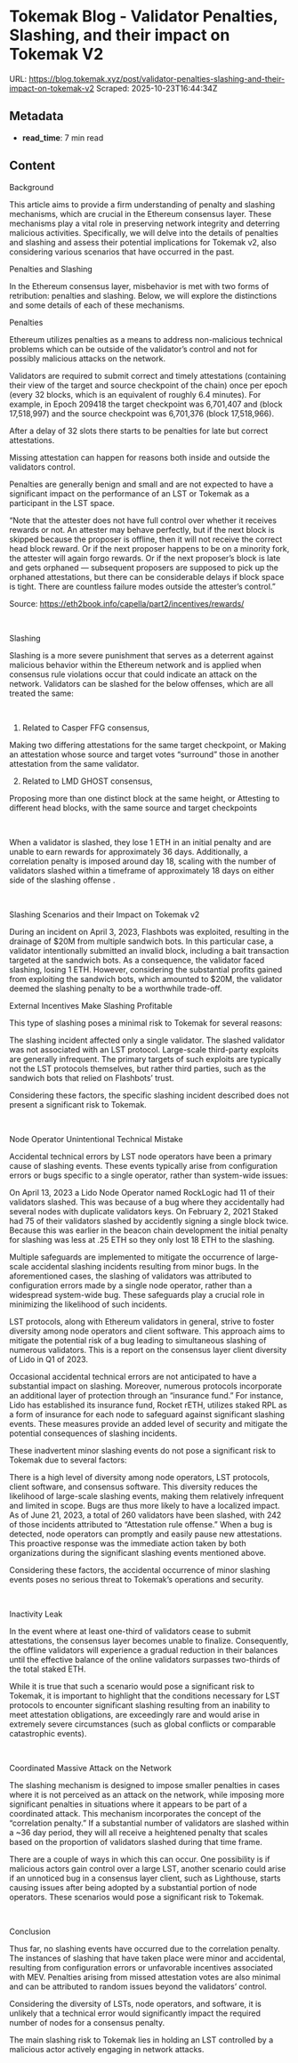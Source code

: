 # Tokemak Blog - Validator Penalties, Slashing, and their impact on Tokemak V2

URL: https://blog.tokemak.xyz/post/validator-penalties-slashing-and-their-impact-on-tokemak-v2
Scraped: 2025-10-23T16:44:34Z

## Metadata

- **read_time**: 7 min read

## Content

Background

This article aims to provide a firm understanding of penalty and slashing mechanisms, which are crucial in the Ethereum consensus layer. These mechanisms play a vital role in preserving network integrity and deterring malicious activities. Specifically, we will delve into the details of penalties and slashing and assess their potential implications for Tokemak v2, also considering various scenarios that have occurred in the past.

Penalties and Slashing

In the Ethereum consensus layer, misbehavior is met with two forms of retribution: penalties and slashing. Below, we will explore the distinctions and some details of each of these mechanisms.

Penalties

Ethereum utilizes penalties as a means to address non-malicious technical problems which can be outside of the validator’s control and not for possibly malicious attacks on the network.

Validators are required to submit correct and timely attestations (containing their view of the target and source checkpoint of the chain) once per epoch (every 32 blocks, which is an equivalent of roughly 6.4 minutes). For example, in Epoch 209418 the target checkpoint was 6,701,407 and (block 17,518,997) and the source checkpoint was 6,701,376 (block 17,518,966).

After a delay of 32 slots there starts to be penalties for late but correct attestations.

Missing attestation can happen for reasons both inside and outside the validators control.

Penalties are generally benign and small and are not expected to have a significant impact on the performance of an LST or Tokemak as a participant in the LST space.

“Note that the attester does not have full control over whether it receives rewards or not. An attester may behave perfectly, but if the next block is skipped because the proposer is offline, then it will not receive the correct head block reward. Or if the next proposer happens to be on a minority fork, the attester will again forgo rewards. Or if the next proposer’s block is late and gets orphaned — subsequent proposers are supposed to pick up the orphaned attestations, but there can be considerable delays if block space is tight. There are countless failure modes outside the attester’s control.”

Source: https://eth2book.info/capella/part2/incentives/rewards/

‍

Slashing

Slashing is a more severe punishment that serves as a deterrent against malicious behavior within the Ethereum network and is applied when consensus rule violations occur that could indicate an attack on the network. Validators can be slashed for the below offenses, which are all treated the same:

‍

1. Related to Casper FFG consensus,

Making two differing attestations for the same target checkpoint, or
Making an attestation whose source and target votes “surround” those in another attestation from the same validator.

2. Related to LMD GHOST consensus,

Proposing more than one distinct block at the same height, or
Attesting to different head blocks, with the same source and target checkpoints

‍

When a validator is slashed, they lose 1 ETH in an initial penalty and are unable to earn rewards for approximately 36 days. Additionally, a correlation penalty is imposed around day 18, scaling with the number of validators slashed within a timeframe of approximately 18 days on either side of the slashing offense .

‍

Slashing Scenarios and their Impact on Tokemak v2

During an incident on April 3, 2023, Flashbots was exploited, resulting in the drainage of $20M from multiple sandwich bots. In this particular case, a validator intentionally submitted an invalid block, including a bait transaction targeted at the sandwich bots. As a consequence, the validator faced slashing, losing 1 ETH. However, considering the substantial profits gained from exploiting the sandwich bots, which amounted to $20M, the validator deemed the slashing penalty to be a worthwhile trade-off.

External Incentives Make Slashing Profitable

This type of slashing poses a minimal risk to Tokemak for several reasons:

The slashing incident affected only a single validator.
The slashed validator was not associated with an LST protocol.
Large-scale third-party exploits are generally infrequent.
The primary targets of such exploits are typically not the LST protocols themselves, but rather third parties, such as the sandwich bots that relied on Flashbots’ trust.

Considering these factors, the specific slashing incident described does not present a significant risk to Tokemak.

‍

Node Operator Unintentional Technical Mistake

Accidental technical errors by LST node operators have been a primary cause of slashing events. These events typically arise from configuration errors or bugs specific to a single operator, rather than system-wide issues:

On April 13, 2023 a Lido Node Operator named RockLogic had 11 of their validators slashed. This was because of a bug where they accidentally had several nodes with duplicate validators keys.
On February 2, 2021 Staked had 75 of their validators slashed by accidently signing a single block twice. Because this was earlier in the beacon chain development the initial penalty for slashing was less at .25 ETH so they only lost 18 ETH to the slashing.

Multiple safeguards are implemented to mitigate the occurrence of large-scale accidental slashing incidents resulting from minor bugs. In the aforementioned cases, the slashing of validators was attributed to configuration errors made by a single node operator, rather than a widespread system-wide bug. These safeguards play a crucial role in minimizing the likelihood of such incidents.

LST protocols, along with Ethereum validators in general, strive to foster diversity among node operators and client software. This approach aims to mitigate the potential risk of a bug leading to simultaneous slashing of numerous validators. This is a report on the consensus layer client diversity of Lido in Q1 of 2023.

Occasional accidental technical errors are not anticipated to have a substantial impact on slashing. Moreover, numerous protocols incorporate an additional layer of protection through an “insurance fund.” For instance, Lido has established its insurance fund, Rocket rETH, utilizes staked RPL as a form of insurance for each node to safeguard against significant slashing events. These measures provide an added level of security and mitigate the potential consequences of slashing incidents.

These inadvertent minor slashing events do not pose a significant risk to Tokemak due to several factors:

There is a high level of diversity among node operators, LST protocols, client software, and consensus software. This diversity reduces the likelihood of large-scale slashing events, making them relatively infrequent and limited in scope. Bugs are thus more likely to have a localized impact.
As of June 21, 2023, a total of 260 validators have been slashed, with 242 of those incidents attributed to “Attestation rule offense.” When a bug is detected, node operators can promptly and easily pause new attestations. This proactive response was the immediate action taken by both organizations during the significant slashing events mentioned above.

Considering these factors, the accidental occurrence of minor slashing events poses no serious threat to Tokemak’s operations and security.

‍

Inactivity Leak

In the event where at least one-third of validators cease to submit attestations, the consensus layer becomes unable to finalize. Consequently, the offline validators will experience a gradual reduction in their balances until the effective balance of the online validators surpasses two-thirds of the total staked ETH.

While it is true that such a scenario would pose a significant risk to Tokemak, it is important to highlight that the conditions necessary for LST protocols to encounter significant slashing resulting from an inability to meet attestation obligations, are exceedingly rare and would arise in extremely severe circumstances (such as global conflicts or comparable catastrophic events).

‍

Coordinated Massive Attack on the Network

The slashing mechanism is designed to impose smaller penalties in cases where it is not perceived as an attack on the network, while imposing more significant penalties in situations where it appears to be part of a coordinated attack. This mechanism incorporates the concept of the “correlation penalty.” If a substantial number of validators are slashed within a ~36 day period, they will all receive a heightened penalty that scales based on the proportion of validators slashed during that time frame.

There are a couple of ways in which this can occur. One possibility is if malicious actors gain control over a large LST, another scenario could arise if an unnoticed bug in a consensus layer client, such as Lighthouse, starts causing issues after being adopted by a substantial portion of node operators. These scenarios would pose a significant risk to Tokemak.

‍

Conclusion

Thus far, no slashing events have occurred due to the correlation penalty. The instances of slashing that have taken place were minor and accidental, resulting from configuration errors or unfavorable incentives associated with MEV. Penalties arising from missed attestation votes are also minimal and can be attributed to random issues beyond the validators’ control.

Considering the diversity of LSTs, node operators, and software, it is unlikely that a technical error would significantly impact the required number of nodes for a consensus penalty.

The main slashing risk to Tokemak lies in holding an LST controlled by a malicious actor actively engaging in network attacks.